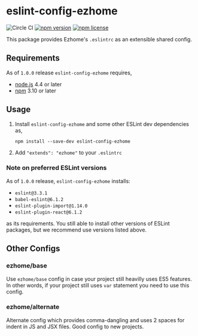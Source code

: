 eslint-config-ezhome
====================

![Circle CI](https://circleci.com/gh/ezhome/eslint-config-ezhome.svg?style=svg)
[![npm version](https://img.shields.io/npm/v/eslint-config-ezhome.svg?style=flat-square)](https://www.npmjs.com/packages/eslint-config-ezhome)
[![npm license](https://img.shields.io/npm/l/eslint-config-ezhome.svg?style=flat-square)](https://www.npmjs.com/packages/eslint-config-ezhome)

This package provides Ezhome's `.eslintrc` as an extensible shared config.

## Requirements

As of `1.0.0` release `eslint-config-ezhome` requires,

* [node.js](https://www.nodejs.org/) 4.4 or later
* [npm](https://www.npmjs.com/) 3.10 or later

## Usage

1. Install `eslint-config-ezhome` and some other ESLint dev dependencies as,

   ```
   npm install --save-dev eslint-config-ezhome
   ```

2. Add `"extends": "ezhome"` to your `.eslintrc`

### Note on preferred ESLint versions

As of `1.0.0` release, `eslint-config-ezhome` installs:

* `eslint@3.3.1`
* `babel-eslint@6.1.2`
* `eslint-plugin-import@1.14.0`
* `eslint-plugin-react@6.1.2`

as its requirements. You still able to install other versions of ESLint
packages, but we recommend use versions listed above.

## Other Configs

### ezhome/base

Use `ezhome/base` config in case your project still heavilly uses ES5 features.
In other words, if your project still uses `var` statement you need to use this
config.

### ezhome/alternate

Alternate config which provides comma-dangling and uses 2 spaces for indent in
JS and JSX files. Good config to new projects.
